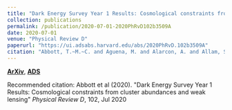 ```yaml
---
title: "Dark Energy Survey Year 1 Results: Cosmological constraints from cluster abundances and weak lensing"
collection: publications
permalink: /publication/2020-07-01-2020PhRvD102b3509A
date: 2020-07-01
venue: "Physical Review D"
paperurl: "https://ui.adsabs.harvard.edu/abs/2020PhRvD.102b3509A"
citation: "Abbott, T.~M.~C. and Aguena, M. and Alarcon, A. and Allam, S. and Allen, S. and Annis, J. and Avila, S. and Bacon, D. and Bechtol, K. and Bermeo, A. and Bernstein, G.~M. and Bertin, E. and Bhargava, S. and Bocquet, S. and Brooks, D. and Brout, D. and Buckley-Geer, E. and Burke, D.~L. and Carnero Rosell, A. and Carrasco Kind, M. and Carretero, J. and Castander, F.~J. and Cawthon, R. and Chang, C. and Chen, X. and Choi, A. and Costanzi, M. and Crocce, M. and da Costa, L.~N. and Davis, T.~M. and De Vicente, J. and DeRose, J. and Desai, S. and Diehl, H.~T. and Dietrich, J.~P. and Dodelson, S. and Doel, P. and Drlica-Wagner, A. and Eckert, K. and Eifler, T.~F. and Elvin-Poole, J. and Estrada, J. and Everett, S. and Evrard, A.~E. and Farahi, A. and Ferrero, I. and Flaugher, B. and Fosalba, P. and Frieman, J. and Garc'ia-Bellido, J. and Gatti, M. and Gaztanaga, E. and Gerdes, D.~W. and Giannantonio, T. and Giles, P. and Grandis, S. and Gruen, D. and Gruendl, R.~A. and Gschwend, J. and Gutierrez, G. and Hartley, W.~G. and Hinton, S.~R. and Hollowood, D.~L. and Honscheid, K. and Hoyle, B. and Huterer, D. and James, D.~J. and Jarvis, M. and Jeltema, T. and Johnson, M.~W.~G. and Johnson, M.~D. and Kent, S. and Krause, E. and Kron, R. and Kuehn, K. and Kuropatkin, N. and Lahav, O. and Li, T.~S. and Lidman, C. and Lima, M. and Lin, H. and MacCrann, N. and Maia, M.~A.~G. and Mantz, A. and Marshall, J.~L. and Martini, P. and Mayers, J. and Melchior, P. and Mena-Fern'andez, J. and Menanteau, F. and Miquel, R. and Mohr, J.~J. and Nichol, R.~C. and Nord, B. and Ogando, R.~L.~C. and Palmese, A. and Paz-Chinch'on, F. and Plazas, A.~A. and Prat, J. and Rau, M.~M. and Romer, A.~K. and Roodman, A. and Rooney, P. and Rozo, E. and Rykoff, E.~S. and Sako, M. and Samuroff, S. and S'anchez, C. and Sanchez, E. and Saro, A. and Scarpine, V. and Schubnell, M. and Scolnic, D. and Serrano, S. and Sevilla-Noarbe, I. and Sheldon, E. and Smith, J. Allyn. and Smith, M. and Suchyta, E. and Swanson, M.~E.~C. and Tarle, G. and Thomas, D. and To, C. and Troxel, M.~A. and Tucker, D.~L. and Varga, T.~N. and von der Linden, A. and Walker, A.~R. and Wechsler, R.~H. and Weller, J. and Wilkinson, R.~D. and Wu, H. and Yanny, B. and Zhang, Y. and Zhang, Z. and Zuntz, J. and DES Collaboration. &quot;Dark Energy Survey Year 1 Results: Cosmological constraints from cluster abundances and weak lensing.&quot; <i>Physical Review D</i>, 102, Jul 2020"
---
```


[**ArXiv**](https://arxiv.org/abs/2002.11124), [**ADS**](https://ui.adsabs.harvard.edu/abs/2020PhRvD.102b3509A)

Recommended citation: Abbott et al (2020). "Dark Energy Survey Year 1 Results: Cosmological constraints from cluster abundances and weak lensing" <i>Physical Review D</i>, 102, Jul 2020
